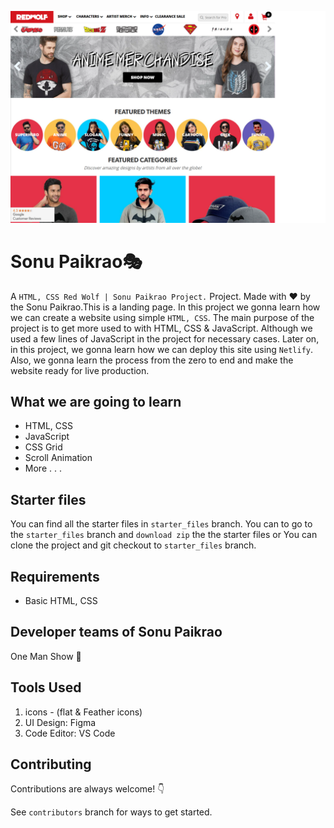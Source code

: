 ![](./www.redwolf.in_.png)

# Sonu Paikrao🎭

A `HTML, CSS Red Wolf | Sonu Paikrao Project.` Project. Made with ♥ by the Sonu Paikrao.This is a landing page. In this project we gonna learn how we can create a website using simple `HTML, CSS`. The main purpose of the project is to get more used to with HTML, CSS & JavaScript. Although we used a few lines of JavaScript in the project for necessary cases. Later on, in this project, we gonna learn how we can deploy this site using `Netlify`. Also, we gonna learn the process from the zero to end and make the website ready for live production.

## What we are going to learn

- HTML, CSS
- JavaScript
- CSS Grid
- Scroll Animation
- More . . .

## Starter files

You can find all the starter files in `starter_files` branch. You can to go to the `starter_files` branch and `download zip` the the starter files or You can clone the project and git checkout to `starter_files` branch.

## Requirements

- Basic HTML, CSS

## Developer teams of Sonu Paikrao

One Man Show 🥰

## Tools Used

1. icons - (flat & Feather icons)
2. UI Design: Figma
3. Code Editor: VS Code

## Contributing

Contributions are always welcome! 👇

See `contributors` branch for ways to get started.
